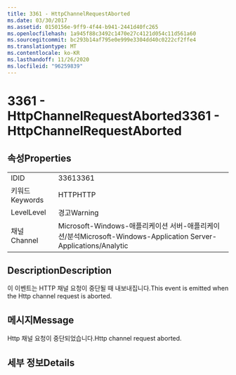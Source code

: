 ```yaml
---
title: 3361 - HttpChannelRequestAborted
ms.date: 03/30/2017
ms.assetid: 0150156e-9ff9-4f44-b941-2441d40fc265
ms.openlocfilehash: 1a945f88c3492c1470e27c4121d054c11d561a60
ms.sourcegitcommit: bc293b14af795e0e999e3304dd40c0222cf2ffe4
ms.translationtype: MT
ms.contentlocale: ko-KR
ms.lasthandoff: 11/26/2020
ms.locfileid: "96259839"
---
```

# <a name="3361---httpchannelrequestaborted"></a><span data-ttu-id="d4e8d-102">3361 - HttpChannelRequestAborted</span><span class="sxs-lookup"><span data-stu-id="d4e8d-102">3361 - HttpChannelRequestAborted</span></span>

## <a name="properties"></a><span data-ttu-id="d4e8d-103">속성</span><span class="sxs-lookup"><span data-stu-id="d4e8d-103">Properties</span></span>  
  
|||  
|-|-|  
|<span data-ttu-id="d4e8d-104">ID</span><span class="sxs-lookup"><span data-stu-id="d4e8d-104">ID</span></span>|<span data-ttu-id="d4e8d-105">3361</span><span class="sxs-lookup"><span data-stu-id="d4e8d-105">3361</span></span>|  
|<span data-ttu-id="d4e8d-106">키워드</span><span class="sxs-lookup"><span data-stu-id="d4e8d-106">Keywords</span></span>|<span data-ttu-id="d4e8d-107">HTTP</span><span class="sxs-lookup"><span data-stu-id="d4e8d-107">HTTP</span></span>|  
|<span data-ttu-id="d4e8d-108">Level</span><span class="sxs-lookup"><span data-stu-id="d4e8d-108">Level</span></span>|<span data-ttu-id="d4e8d-109">경고</span><span class="sxs-lookup"><span data-stu-id="d4e8d-109">Warning</span></span>|  
|<span data-ttu-id="d4e8d-110">채널</span><span class="sxs-lookup"><span data-stu-id="d4e8d-110">Channel</span></span>|<span data-ttu-id="d4e8d-111">Microsoft-Windows-애플리케이션 서버-애플리케이션/분석</span><span class="sxs-lookup"><span data-stu-id="d4e8d-111">Microsoft-Windows-Application Server-Applications/Analytic</span></span>|  
  
## <a name="description"></a><span data-ttu-id="d4e8d-112">Description</span><span class="sxs-lookup"><span data-stu-id="d4e8d-112">Description</span></span>  

 <span data-ttu-id="d4e8d-113">이 이벤트는 HTTP 채널 요청이 중단될 때 내보내집니다.</span><span class="sxs-lookup"><span data-stu-id="d4e8d-113">This event is emitted when the Http channel request is aborted.</span></span>  
  
## <a name="message"></a><span data-ttu-id="d4e8d-114">메시지</span><span class="sxs-lookup"><span data-stu-id="d4e8d-114">Message</span></span>  

 <span data-ttu-id="d4e8d-115">Http 채널 요청이 중단되었습니다.</span><span class="sxs-lookup"><span data-stu-id="d4e8d-115">Http channel request aborted.</span></span>  
  
## <a name="details"></a><span data-ttu-id="d4e8d-116">세부 정보</span><span class="sxs-lookup"><span data-stu-id="d4e8d-116">Details</span></span>
